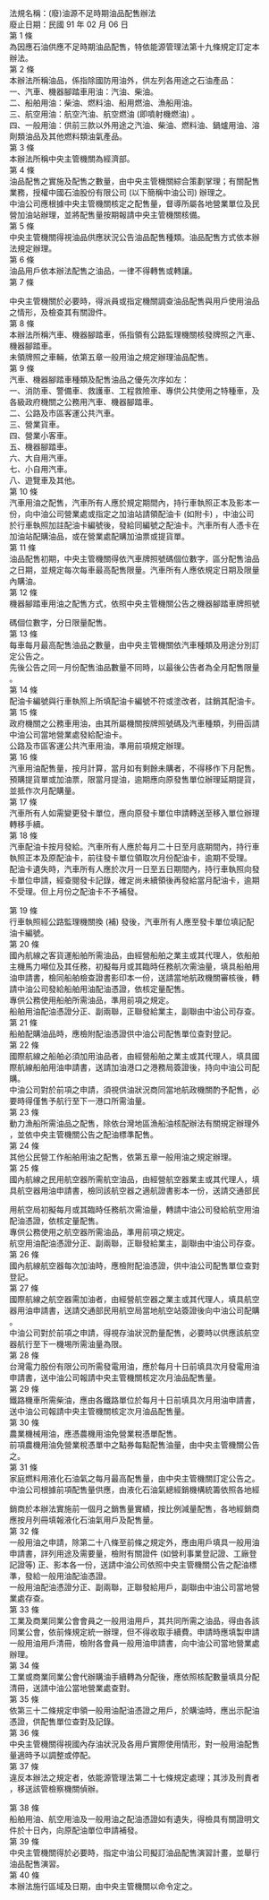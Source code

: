 法規名稱：(廢)油源不足時期油品配售辦法  
廢止日期：民國 91 年 02 月 06 日  
第 1 條  
為因應石油供應不足時期油品配售，特依能源管理法第十九條規定訂定本  
辦法。  
第 2 條  
本辦法所稱油品，係指除國防用油外，供左列各用途之石油產品：  
一、汽車、機器腳踏車用油：汽油、柴油。  
二、船舶用油：柴油、燃料油、船用燃油、漁船用油。  
三、航空用油：航空汽油、航空燃油 (即噴射機燃油) 。  
四、一般用油：供前三款以外用途之汽油、柴油、燃料油、鍋爐用油、溶  
劑類油品及其他燃料類油氣產品。  
第 3 條  
本辦法所稱中央主管機關為經濟部。  
第 4 條  
油品配售之實施及配售之數量，由中央主管機關綜合策劃掌理；有關配售  
業務，授權中國石油股份有限公司 (以下簡稱中油公司) 辦理之。  
中油公司應根據中央主管機關核定之配售量，督導所屬各地營業單位及民  
營加油站辦理，並將配售量按期報請中央主管機關核備。  
第 5 條  
中央主管機關得視油品供應狀況公告油品配售種類。油品配售方式依本辦  
法規定辦理。  
第 6 條  
油品用戶依本辦法配售之油品，一律不得轉售或轉讓。  
第 7 條  


中央主管機關於必要時，得派員或指定機關調查油品配售與用戶使用油品  
之情形，及檢查其有關證件。  
第 8 條  
本辦法所稱汽車、機器腳踏車，係指領有公路監理機關核發牌照之汽車、  
機器腳踏車。  
未領牌照之車輛，依第五章一般用油之規定辦理油品配售。  
第 9 條  
汽車、機器腳踏車種類及配售油品之優先次序如左：  
一、消防車、警備車、救護車、工程救險車、專供公共使用之特種車，及  
各級政府機關之公務用汽車、機器腳踏車。  
二、公路及市區客運公共汽車。  
三、營業貨車。  
四、營業小客車。  
五、機器腳踏車。  
六、大自用汽車。  
七、小自用汽車。  
八、遊覽車及其他。  
第 10 條  
汽車用油之配售，汽車所有人應於規定期間內，持行車執照正本及影本一  
份，向中油公司營業處或指定之加油站請領配油卡 (如附卡) ，中油公司  
於行車執照加註配油卡編號後，發給同編號之配油卡。汽車所有人憑卡在  
加油站配購油品，或在營業處配購加油票或提貨單。  
第 11 條  
油品配售初期，中央主管機關得依汽車牌照號碼個位數字，區分配售油品  
之日期，並規定每次每車最高配售限量。汽車所有人應依規定日期及限量  
內購油。  
第 12 條  
機器腳踏車用油之配售方式，依照中央主管機關公告之機器腳踏車牌照號  


碼個位數字，分日限量配售。  
第 13 條  
每車每月最高配售油品之數量，由中央主管機關依汽車種類及用途分別訂  
定公告之。  
先後公告之同一月份配售油品數量不同時，以最後公告者為全月配售限量  
。  
第 14 條  
配油卡編號與行車執照上所填配油卡編號不符或塗改者，註銷其配油卡。  
第 15 條  
政府機關之公務車用油，由其所屬機關按牌照號碼及汽車種類，列冊函請  
中油公司當地營業處發給配油卡。  
公路及市區客運公共汽車用油，準用前項規定辦理。  
第 16 條  
汽車用油配售量，按月計算，當月如有剩餘未購者，不得移作下月配售。  
預購提貨單或加油票，限當月提油，逾期應向原發售單位辦理延期提貨，  
並抵作次月配購量。  
第 17 條  
汽車所有人如需變更發卡單位，應向原發卡單位申請轉送至移入單位辦理  
轉移手續。  
第 18 條  
汽車配油卡按月發給。汽車所有人應於每月二十日至月底期間內，持行車  
執照正本及原配油卡，前往發卡單位領取次月份配油卡，逾期不受理。  
配油卡遺失時，汽車所有人應於次月一日至五日期間內，持行車執照向發  
卡單位申請，經查閱發卡記錄，確定尚未續領後再發給當月配油卡，逾期  
不受理。但上月份之配油卡不予補發。  


第 19 條  
行車執照經公路監理機關換 (補) 發後，汽車所有人應至發卡單位填記配  
油卡編號。  
第 20 條  
國內航線之客貨運船舶所需油品，由經營船舶之業主或其代理人，依船舶  
主機馬力噸位及其任務，初擬每月或其臨時任務航次需油量，填具船舶用  
油申請書，檢同船舶檢查證書影印本一份，送請當地航政機關審核後，轉  
請中油公司發給船舶用油配油憑證，依核定量配售。  
專供公務使用船舶所需油品，準用前項之規定。  
船舶用油配油憑證分正、副兩聯，正聯發給業主，副聯由中油公司存查。  
第 21 條  
船舶配購油品時，應檢附配油憑證供中油公司配售單位查對登記。  
第 22 條  
國際航線之船舶必須加用油品者，由經營船舶之業主或其代理人，填具國  
際航線船舶用油申請書，送請加油港口之港務局簽證後，持向中油公司配  
購。  
中油公司對於前項之申請，須視供油狀況商同當地航政機關酌予配售，必  
要時得僅售予航行至下一港口所需油量。  
第 23 條  
動力漁船所需油品之配售，除依台灣地區漁船油核配辦法有關規定辦理外  
，並依中央主管機關公告之配油標準配售。  
第 24 條  
其他公民營工作船舶用油之配售，依第五章一般用油之規定辦理。  
第 25 條  
國內航線之民用航空器所需航空油品，由經營航空器業主或其代理人，填  
具航空器用油申請書，檢同該航空器之適航證書影本一份，送請交通部民  


用航空局初擬每月或其臨時任務航次需油量，轉請中油公司發給航空用油  
配油憑證，依核定量配售。  
專供公務使用之航空器所需油品，準用前項之規定。  
航空用油配油憑證分正、副兩聯，正聯發給業主，副聯由中油公司存查。  
第 26 條  
國內航線航空器每次加油時，應檢附配油憑證，供中油公司配售單位查對  
登記。  
第 27 條  
國際航線之航空器需加油者，由經營航空器之業主或其代理人，填具航空  
器用油申請書，送請交通部民用航空局當地航空站簽證後向中油公司配購  
。  
中油公司對於前項之申請，得視存油狀況酌量配售，必要時以供應該航空  
器航行至下一機埸所需油量為限。  
第 28 條  
台灣電力股份有限公司所需發電用油，應於每月十日前填具次月發電用油  
申請書，送中油公司報請中央主管機關核定次月油品配售量。  
第 29 條  
鐵路機車所需柴油，應由各鐵路單位於每月十日前填具次月用油申請書，  
送中油公司報請中央主管機關核定次月油品配售量。  
第 30 條  
農業機械用油，應憑農機用油免營業稅憑單配售。  
前項農機用油免營業稅憑單中之點券每點配售油量，由中央主管機關公告  
之。  
第 31 條  
家庭燃料用液化石油氣之每月最高配售量，由中央主管機關訂定公告之。  
中油公司根據前項配售量供應，由液化石油氣總經銷機構統籌依照各地經  


銷商於本辦法實施前一個月之銷售量實績，按比例減量配售，各地經銷商  
應按月列冊填報液化石油氣用戶及配售量。  
第 32 條  
一般用油之申請，除第二十八條至前條之規定外，應由用戶填具一般用油  
申請書，詳列用途及需要量，檢附有關證件 (如營利事業登記證、工廠登  
記證等) 正、影本各一份，送請中油公司依照中央主管機關公告之配油標  
準，發給一般用油配油憑證。  
一般用油配油憑證分正、副兩聯，正聯發給用戶，副聯由中油公司當地營  
業處存查。  
第 33 條  
工業及商業同業公會會員之一般用油用戶，其共同所需之油品，得由各該  
同業公會，依前條規定統一辦理，但不得收取手續費。申請時應填製申請  
一般用油用戶清冊，檢附各會員一般用油申請書，向中油公司當地營業處  
辦理。  
第 34 條  
工業或商業同業公會代辦購油手續轉為分配後，應依照核配數量填具分配  
清冊，送請中油公當地營業處查對。  
第 35 條  
依第三十二條規定申領一般用油配油憑證之用戶，於購油時，應出示配油  
憑證，供配售單位查對及記錄。  
第 36 條  
中央主管機關得視國內存油狀況及各用戶實際使用情形，對一般用油配售  
量適時予以調整或停配。  
第 37 條  
違反本辦法之規定者，依能源管理法第二十七條規定處理；其涉及刑責者  
，移送該管檢察機關偵辦。  


第 38 條  
船舶用油、航空用油及一般用油之配油憑證如有遺失，得檢具有關證明文  
件於十日內，向原配油單位申請補發。  
第 39 條  
中央主管機關得於必要時，指定中油公司擬訂油品配售演習計畫，並舉行  
油品配售演習。  
第 40 條  
本辦法施行區域及日期，由中央主管機關以命令定之。  


